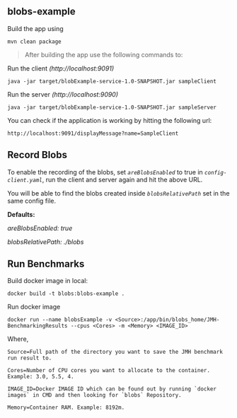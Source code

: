 ## blobs-example

Build the app using

```mvn clean package```

>After building the app use the following commands to:

Run the client _(http://localhost:9091)_

```java -jar target/blobExample-service-1.0-SNAPSHOT.jar sampleClient```

Run the server _(http://localhost:9090)_

```java -jar target/blobExample-service-1.0-SNAPSHOT.jar sampleServer```
 
You can check if the application is working by hitting the following url:
 
 ```http://localhost:9091/displayMessage?name=SampleClient```
 
 ## Record Blobs
 
 To enable the recording of the blobs, set _`areBlobsEnabled`_ to true in _`config-client.yaml`_, run the client and server again and hit the above URL.
 
 You will be able to find the blobs created inside _`blobsRelativePath`_ set in the same config file.
 
 **Defaults:**
  
  _areBlobsEnabled: true_
 
 _blobsRelativePath: ./blobs_
 
 ## Run Benchmarks
 
 Build docker image in local:
 
 ```docker build -t blobs:blobs-example .```
 
 Run docker image
 
 ```docker run --name blobsExample -v <Source>:/app/bin/blobs_home/JMH-BenchmarkingResults --cpus <Cores> -m <Memory> <IMAGE_ID>```
 
 Where,
 ```properties
 Source=Full path of the directory you want to save the JMH benchmark run result to.
 
 Cores=Number of CPU cores you want to allocate to the container. Example: 3.0, 5.5, 4.
 
 IMAGE_ID=Docker IMAGE ID which can be found out by running `docker images` in CMD and then looking for `blobs` Repository.
 
 Memory=Container RAM. Example: 8192m.
```